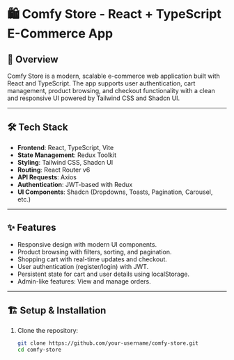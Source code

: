 # 🛍️ Comfy Store - React + TypeScript E-Commerce App

## 🚀 Overview
Comfy Store is a modern, scalable e-commerce web application built with React and TypeScript. The app supports user authentication, cart management, product browsing, and checkout functionality with a clean and responsive UI powered by Tailwind CSS and Shadcn UI.

---

## 🛠️ Tech Stack
- **Frontend**: React, TypeScript, Vite
- **State Management**: Redux Toolkit
- **Styling**: Tailwind CSS, Shadcn UI
- **Routing**: React Router v6
- **API Requests**: Axios
- **Authentication**: JWT-based with Redux
- **UI Components**: Shadcn (Dropdowns, Toasts, Pagination, Carousel, etc.)

---

## ✨ Features
- Responsive design with modern UI components.
- Product browsing with filters, sorting, and pagination.
- Shopping cart with real-time updates and checkout.
- User authentication (register/login) with JWT.
- Persistent state for cart and user details using localStorage.
- Admin-like features: View and manage orders.

---

## 🏗️ Setup & Installation

1. Clone the repository:
   ```sh
   git clone https://github.com/your-username/comfy-store.git
   cd comfy-store

